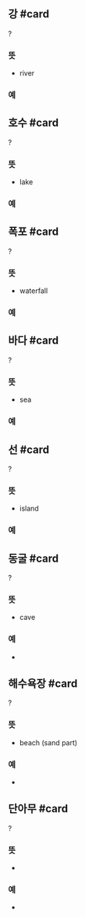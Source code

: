 ## 강 #card
?
### 뜻
- river
### 예
<!--SR:!2024-10-06,55,312-->

## 호수 #card
?
### 뜻
- lake
### 예
<!--SR:!2024-11-02,60,312-->

## 폭포 #card
?
### 뜻
- waterfall
### 예
<!--SR:!2024-09-20,12,244-->

## 바다 #card
?
### 뜻
- sea
### 예
<!--SR:!2024-10-26,52,304-->

## 선 #card
?
### 뜻
- island
### 예
<!--SR:!2024-08-20,15,298-->

## 동굴 #card
?
### 뜻
- cave
### 예
-

## 해수욕장 #card
?
### 뜻
- beach (sand part)
### 예
-

## 단아무 #card
?
### 뜻
-
### 예
-
